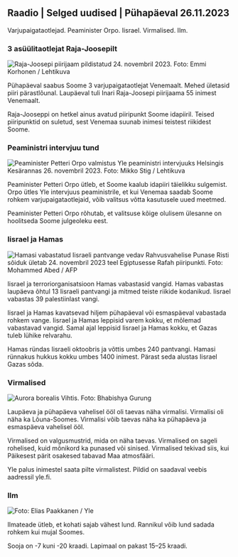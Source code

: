 Raadio \| Selged uudised \| Pühapäeval 26.11.2023
---------------------------------------------

Varjupaigataotlejad. Peaminister Orpo. Iisrael. Virmalised. Ilm.

### 3 asüülitaotlejat Raja-Joosepilt

![Raja-Joosepi piirijaam pildistatud 24. novembril 2023. Foto: Emmi Korhonen / Lehtikuva](https://images.cdn.yle.fi/image/upload/c_crop,h_2880,w_5120,x_0,y_424/ar_1.7777777777777777,c_fill,g_faces,h_675,w_1200/dpr_1.0/q_auto:eco/f_auto/fl_lossy/v1700842179/39-120631365609f1502)

Pühapäeval saabus Soome 3 varjupaigataotlejat Venemaalt. Mehed ületasid piiri pärastlõunal. Laupäeval tuli Inari Raja-Joosepi piirijaama 55 inimest Venemaalt.

Raja-Jooseppi on hetkel ainus avatud piiripunkt Soome idapiiril. Teised piiripunktid on suletud, sest Venemaa suunab inimesi teistest riikidest Soome.

### Peaministri intervjuu tund

![Peaminister Petteri Orpo valmistus Yle peaministri intervjuuks Helsingis Kesärannas 26. novembril 2023. Foto: Mikko Stig / Lehtikuva](https://images.cdn.yle.fi/image/upload/c_crop,h_2772,w_4928,x_0,y_207/ar_1.7777777777777777,c_fill,g_faces,h_675,w_1200/dpr_1.0/q_auto:eco/f_auto/fl_lossy/v1701000739/39-1206810656335ccb8329)

Peaminister Petteri Orpo ütleb, et Soome kaalub idapiiri täielikku sulgemist. Orpo ütles Yle intervjuus peaministrile, et kui Venemaa saadab Soome rohkem varjupaigataotlejaid, võib valitsus võtta kasutusele uued meetmed.

Peaminister Petteri Orpo rõhutab, et valitsuse kõige olulisem ülesanne on hoolitseda Soome julgeoleku eest.

### Iisrael ja Hamas

![Hamasi vabastatud Iisraeli pantvange vedav Rahvusvahelise Punase Risti sõiduk ületab 24. novembril 2023 teel Egiptusesse Rafah piiripunkti. Foto: Mohammed Abed / AFP](https://images.cdn.yle.fi/image/upload/c_crop,h_2079,w_3696,x_0,y_366/ar_1.777777777777777,c_fill,g_faces,h_675,w_1200/dpr_1.0/q_auto:eco/f_yauto/4-0105/910736560e4e1a0ebe)

Iisrael ja terroriorganisatsioon Hamas vabastasid vangid. Hamas vabastas laupäeva õhtul 13 Iisraeli pantvangi ja mitmed teiste riikide kodanikud. Iisrael vabastas 39 palestiinlast vangi.

Iisrael ja Hamas kavatsevad hiljem pühapäeval või esmaspäeval vabastada rohkem vange. Iisrael ja Hamas leppisid varem kokku, et mõlemad vabastavad vangid. Samal ajal leppisid Iisrael ja Hamas kokku, et Gazas tuleb lühike relvarahu.

Hamas ründas Iisraeli oktoobris ja võttis umbes 240 pantvangi. Hamasi rünnakus hukkus kokku umbes 1400 inimest. Pärast seda alustas Iisrael Gazas sõda.

### Virmalised

![Aurora borealis Vihtis. Foto: Bhabishya Gurung](https://images.cdn.yle.fi/image/upload/c_crop,h_360,w_640,x_0,y_443/ar_1.777777777777777,c_fill,g_faces,h_675,/dq/auto1:200eco/f_auto/fl_lossy/v1700996219/39-120676065630ab4cbda3)

Laupäeva ja pühapäeva vahelisel ööl oli taevas näha virmalisi. Virmalisi oli näha ka Lõuna-Soomes. Virmalisi võib taevas näha ka pühapäeva ja esmaspäeva vahelisel ööl.

Virmalised on valgusmustrid, mida on näha taevas. Virmalised on sageli rohelised, kuid mõnikord ka punased või sinised. Virmalised tekivad siis, kui Päikesest pärit osakesed tabavad Maa atmosfääri.

Yle palus inimestel saata pilte virmalistest. Pildid on saadaval veebis aadressil yle.fi.

### Ilm

![ Foto: Elias Paakkanen / Yle](https://images.cdn.yle.fi/image/upload/c_crop,h_1080,w_1919,x_0,y_0/ar_1.777777777777777,c_fill,g_faces/,h_pr_670/0/q_auto:eco/f_auto/fl_lossy/v1701007097/39-120685165634edcb0ac7)

Ilmateade ütleb, et kohati sajab vähest lund. Rannikul võib lund sadada rohkem kui mujal Soomes.

Sooja on -7 kuni -20 kraadi. Lapimaal on pakast 15–25 kraadi.